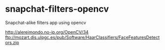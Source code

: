 # snapchat-filters-opencv
Snapchat-alike filters app using opencv

http://alereimondo.no-ip.org/OpenCV/34
ftp://mozart.dis.ulpgc.es/pub/Software/HaarClassifiers/FaceFeaturesDetectors.zip